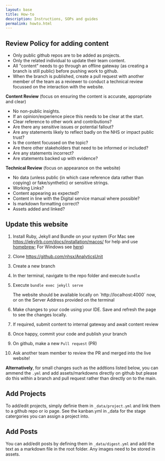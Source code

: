 ```yaml
---
layout: base
title: How-to
description: Instructions, SOPs and guides
permalink: howto.html
---
```


## Review Policy for adding content
- Only public github repos are to be added as projects.
- Only the related individual to update their team content.
- All "content" needs to go through an offline gateway (as creating a branch is still public) before pushing work to github.
- When the branch is published, create a pull request with another member of the team as a reviewer to conduct a technical review focussed on the interaction with the website.

**Content Review** (focus on ensuring the content is accurate, appropriate and clear)
- No non-public insights.
- If an opinion/experience piece this needs to be clear at the start.
- Clear reference to other work and contributions?
- Are there any sensitive issues or potential fallout?
- Are any statements likely to reflect badly on the NHS or impact public trust?
- Is the content focussed on the topic?
- Are there other stakeholders that need to be informed or included?
- Are any statements incorrect?
- Are statements backed up with evidence?

**Technical Review** (focus on appearance on the website)
- No data (unless public {in which case reference data rather than copying} or fake/synthetic) or sensitive strings. 
- Working Links?
- Content appearing as expected?
- Content in line with the Digital service manual where possible?
- Is markdown formatting correct?
- Assets added and linked?

## Update this website

1. Install Ruby, Jekyll and Bundle on your system (For Mac see <https://jekyllrb.com/docs/installation/macos/> for help and use [homebrew](https://brew.sh/); For Windows see [here](https://idratherbewriting.com/documentation-theme-jekyll/mydoc_install_jekyll_on_windows.html))
2. Clone <https://github.com/nhsx/AnalyticsUnit>
2. Create a new branch
3. In ther terminal, navigate to the repo folder and execute `bundle`
4. Execute `bundle exec jekyll serve`
   
      <div class="alert alert-success" role="alert">
        The website should be available locally on `http://localhost:4000` now, or on the Server Address provided on the terminal
      </div>
   
5. Make changes to your code using your IDE.  Save and refresh the page to see the changes locally.
6. If required, submit content to internal gateway and await content review
7. Once happy, commit your code and publish your branch
8. On github, make a new `Pull request` (PR)
9. Ask another team member to review the PR and merged into the live website!

**Alternatively**, for small changes such as the addtions listed below, you can ammend the `.yml` and add assets/markdowns directly on github but please do this within a branch and pull request rather than directly on to the main.

## Add Projects

To add/edit projects, simply definie them in `_data/project.yml` and link them to a github repo or io page.  See the kanban.yml in _data for the stage catergories you can assign a project into.

## Add Posts

You can add/edit posts by defining them in `_data/digest.yml` and add the text as a markdown file in the root folder.  Any images need to be stored in assets.  

